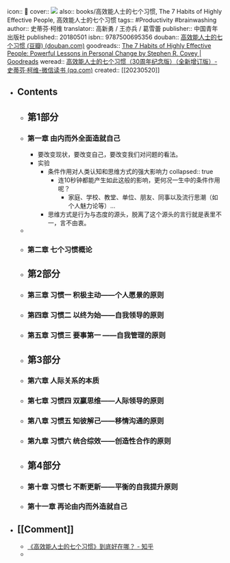 icon:: 📖
cover:: ![](https://wfqqreader-1252317822.image.myqcloud.com/cover/600/33810600/t6_33810600.jpg)
also:: books/高效能人士的七个习惯, The 7 Habits of Highly Effective People, 高效能人士的七个习惯
tags:: #Productivity #brainwashing
author:: 史蒂芬·柯维
translator:: 高新勇 / 王亦兵 / 葛雪蕾
publisher:: 中国青年出版社
published:: 20180501
isbn:: 9787500695356
douban:: [高效能人士的七个习惯 (豆瓣) (douban.com)](https://book.douban.com/subject/5325618/)
goodreads:: [The 7 Habits of Highly Effective People: Powerful Lessons in Personal Change by Stephen R. Covey | Goodreads](https://www.goodreads.com/en/book/show/36072)
weread:: [高效能人士的七个习惯（30周年纪念版）（全新增订版）-史蒂芬·柯维-微信读书 (qq.com)](https://weread.qq.com/web/bookDetail/56d325907203e8a856def7f)
created:: [[20230520]]
- ## Contents
  - ## 第1部分
  - ### 第一章 由内而外全面造就自己
    - 要改变现状，要改变自己，要改变我们对问题的看法。
    - 实验
      - 条件作用对人类认知和思维方式的强大影响力
        collapsed:: true
        - 连10秒钟都能产生如此这般的影响，更何况一生中的条件作用呢？
          - 家庭、学校、教堂、单位、朋友、同事以及流行思潮（如个人魅力论等）...
      - 思维方式是行为与态度的源头，脱离了这个源头的言行就是表里不一，言不由衷。
  -
  - ### 第二章 七个习惯概论
  - ## 第2部分
  - ### 第三章 习惯一 积极主动——个人愿景的原则
  - ### 第四章 习惯二 以终为始——自我领导的原则
  - ### 第五章 习惯三 要事第一 ——自我管理的原则
  - ## 第3部分
  - ### 第六章 人际关系的本质
  - ### 第七章 习惯四 双赢思维——人际领导的原则
  - ### 第八章 习惯五 知彼解己——移情沟通的原则
  - ### 第九章 习惯六 统合综效——创造性合作的原则
  - ## 第4部分
  - ### 第十章 习惯七 不断更新——平衡的自我提升原则
  - ### 第十一章 再论由内而外造就自己
- ## [[Comment]]
  - [《高效能人士的七个习惯》到底好在哪？ - 知乎](https://www.zhihu.com/question/23448090/answer/2786387025)
  -
